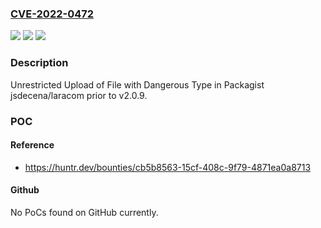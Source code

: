 ### [CVE-2022-0472](https://cve.mitre.org/cgi-bin/cvename.cgi?name=CVE-2022-0472)
![](https://img.shields.io/static/v1?label=Product&message=jsdecena%2Flaracom&color=blue)
![](https://img.shields.io/static/v1?label=Version&message=n%2Fa&color=blue)
![](https://img.shields.io/static/v1?label=Vulnerability&message=CWE-434%20Unrestricted%20Upload%20of%20File%20with%20Dangerous%20Type&color=brighgreen)

### Description

Unrestricted Upload of File with Dangerous Type in Packagist jsdecena/laracom prior to v2.0.9.

### POC

#### Reference
- https://huntr.dev/bounties/cb5b8563-15cf-408c-9f79-4871ea0a8713

#### Github
No PoCs found on GitHub currently.

